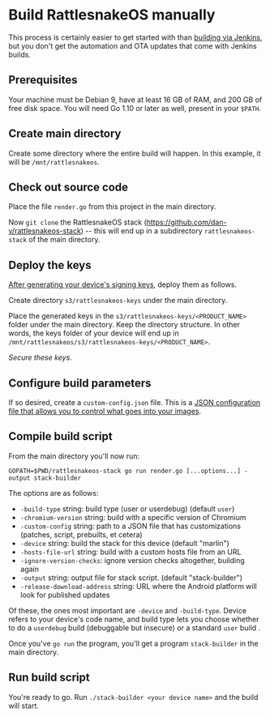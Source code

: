 # Build RattlesnakeOS manually

This process is certainly easier to get started with than [building via Jenkins](jenkins.md), but you don't get the automation and OTA updates that come with Jenkins builds.

## Prerequisites

Your machine must be Debian 9, have at least 16 GB of RAM, and 200 GB of free disk space.  You will need Go 1.10 or later as well, present in your `$PATH`.

## Create main directory

Create some directory where the entire build will happen.  In this example, it will be `/mnt/rattlesnakeos`.

## Check out source code

Place the file `render.go` from this project in the main directory.

Now `git clone` the RattlesnakeOS stack (https://github.com/dan-v/rattlesnakeos-stack) -- this will end up in a subdirectory `rattlesnakeos-stack` of the main directory.

## Deploy the keys

[After generating your device's signing keys](signingkeys.md), deploy them as follows.

Create directory `s3/rattlesnakeos-keys` under the main directory.

Place the generated keys in the `s3/rattlesnakeos-keys/<PRODUCT_NAME>` folder under the main directory.  Keep the directory structure.  In other words, the keys folder of your device will end up in `/mnt/rattlesnakeos/s3/rattlesnakeos-keys/<PRODUCT_NAME>`.

*Secure these keys*.

## Configure build parameters

If so desired, create a `custom-config.json` file.  This is a [JSON configuration file that allows you to control what goes into your images](customconfig.md).

## Compile build script

From the main directory you'll now run:

```
GOPATH=$PWD/rattlesnakeos-stack go run render.go [...options...] -output stack-builder
```

The options are as follows:

*  `-build-type` string: build type (user or userdebug) (default `user`)
*  `-chromium-version` string: build with a specific version of Chromium
*  `-custom-config` string: path to a JSON file that has customizations (patches, script, prebuilts, et cetera) 
*  `-device` string: build the stack for this device (default "marlin")
*  `-hosts-file-url` string: build with a custom hosts file from an URL
*  `-ignore-version-checks`: ignore version checks altogether, building again
*  `-output` string: output file for stack script. (default "stack-builder")
*  `-release-download-address` string: URL where the Android platform will look for published updates

Of these, the ones most important are `-device` and `-build-type`.  Device refers to your device's code name, and build type lets you choose whether to do a `userdebug` build (debuggable but insecure) or a standard `user` build .

Once you've `go run` the program, you'll get a program `stack-builder` in the main directory.

## Run build script

You're ready to go.  Run `./stack-builder <your device name>` and the build will start.
